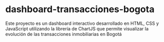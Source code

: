 # dashboard-transacciones-bogota
Este proyecto es un dashboard interactivo desarrollado en HTML, CSS y JavaScript utilizando la librería de ChartJS que permite visualizar la evolución de las transacciones inmobiliarias en Bogotá
